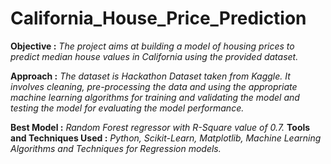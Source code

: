 # California_House_Price_Prediction

**Objective :** *The project aims at building a model of housing prices to predict median house values in California using the provided dataset.*

**Approach :** *The dataset is Hackathon Dataset taken from Kaggle. It involves cleaning, pre-processing the data and using the appropriate machine learning algorithms for training and validating the model and testing the model for evaluating the model performance.* 
 
**Best Model :** *Random Forest regressor with R-Square value of 0.7.*
**Tools and Techniques Used :** *Python, Scikit-Learn, Matplotlib, Machine Learning Algorithms and Techniques for Regression models.*
